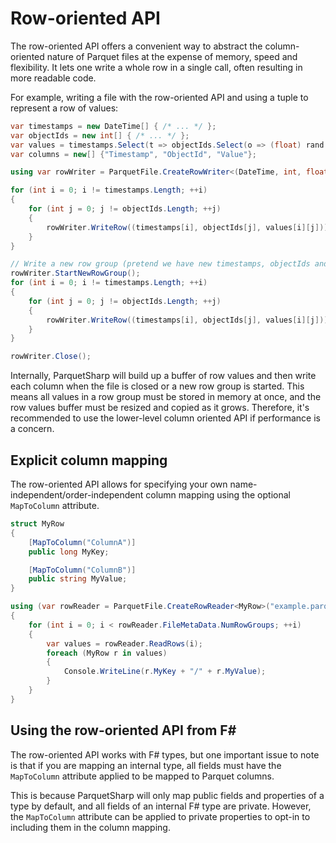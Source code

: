 # Row-oriented API

The row-oriented API offers a convenient way to abstract the column-oriented nature of Parquet files
at the expense of memory, speed and flexibility.
It lets one write a whole row in a single call, often resulting in more readable code.

For example, writing a file with the row-oriented API and using a tuple to represent a row of values:

```csharp
var timestamps = new DateTime[] { /* ... */ };
var objectIds = new int[] { /* ... */ };
var values = timestamps.Select(t => objectIds.Select(o => (float) rand.NextDouble()).ToArray()).ToArray();
var columns = new[] {"Timestamp", "ObjectId", "Value"};

using var rowWriter = ParquetFile.CreateRowWriter<(DateTime, int, float)>("float_timeseries.parquet", columns);

for (int i = 0; i != timestamps.Length; ++i)
{
    for (int j = 0; j != objectIds.Length; ++j)
    {
        rowWriter.WriteRow((timestamps[i], objectIds[j], values[i][j]));
    }
}

// Write a new row group (pretend we have new timestamps, objectIds and values)
rowWriter.StartNewRowGroup();
for (int i = 0; i != timestamps.Length; ++i)
{
    for (int j = 0; j != objectIds.Length; ++j)
    {
        rowWriter.WriteRow((timestamps[i], objectIds[j], values[i][j]));
    }
}

rowWriter.Close();
```

Internally, ParquetSharp will build up a buffer of row values and then write each column when the file
is closed or a new row group is started.
This means all values in a row group must be stored in memory at once,
and the row values buffer must be resized and copied as it grows.
Therefore, it's recommended to use the lower-level column oriented API if performance is a concern.

## Explicit column mapping

The row-oriented API allows for specifying your own name-independent/order-independent column mapping using the optional `MapToColumn` attribute.

```csharp
struct MyRow
{
    [MapToColumn("ColumnA")]
    public long MyKey;

    [MapToColumn("ColumnB")]
    public string MyValue;
}

using (var rowReader = ParquetFile.CreateRowReader<MyRow>("example.parquet"))
{
    for (int i = 0; i < rowReader.FileMetaData.NumRowGroups; ++i)
    {
        var values = rowReader.ReadRows(i);
        foreach (MyRow r in values)
        {
            Console.WriteLine(r.MyKey + "/" + r.MyValue);
        }
    }
}
```

## Using the row-oriented API from F#

The row-oriented API works with F# types,
but one important issue to note is that if you are mapping an internal type,
all fields must have the `MapToColumn` attribute applied to be mapped to Parquet columns.

This is because ParquetSharp will only map public fields and properties of a type by default,
and all fields of an internal F# type are private.
However, the `MapToColumn` attribute can be applied to private properties to
opt-in to including them in the column mapping.
